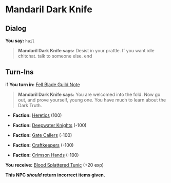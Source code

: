 # Mandaril Dark Knife
## Dialog

**You say:** `hail`



>**Mandaril Dark Knife says:** Desist in your prattle.  If you want idle chitchat. talk to someone else.
end

## Turn-Ins





if **You turn in:** [Fell Blade Guild Note](/item/18017)


>**Mandaril Dark Knife says:** You are welcomed into the fold.  Now go out, and prove yourself, young one.  You have much to learn about the Dark Truth.


* __Faction:__ [Heretics](/faction/265) (100)


* __Faction:__ [Deepwater Knights](/faction/242) (-100)


* __Faction:__ [Gate Callers](/faction/254) (-100)


* __Faction:__ [Craftkeepers](/faction/231) (-100)


* __Faction:__ [Crimson Hands](/faction/233) (-100)


 **You receive:**  [Blood Splattered Tunic](/item/13573) (+20 exp)

**This NPC *should* return incorrect items given.**






